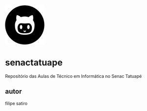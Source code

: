 [](https://img.shields.io/github/license/filipesatiro/senactatuape?style=for-the-badge)

![](https://github.com/filipesatiro/senactatuape/blob/main/git.png)
# senactatuape
Repositório das Aulas de Técnico em Informática no Senac Tatuapé
## autor 
filipe satiro

